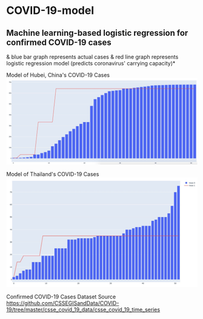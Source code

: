 # COVID-19-model
## Machine learning-based logistic regression for confirmed COVID-19 cases

& blue bar graph represents actual cases
& red line graph represents logistic regression model (predicts coronavirus' carrying capacity)*

Model of Hubei, China's COVID-19 Cases
![Logistic Regression Model of Hubei,China's confirmed COVID-19 cases](img/china-model.jpg)

Model of Thailand's COVID-19 Cases
![Logistic Regression Model of Thailand's confirmed COVID-19 cases](img/thailand_model.jpg)

Confirmed COVID-19 Cases Dataset Source
https://github.com/CSSEGISandData/COVID-19/tree/master/csse_covid_19_data/csse_covid_19_time_series
